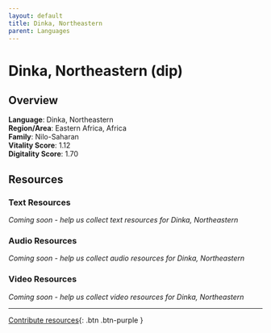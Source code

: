 ```yaml
---
layout: default
title: Dinka, Northeastern
parent: Languages
---
```


# Dinka, Northeastern (dip)

## Overview

**Language**: Dinka, Northeastern  
**Region/Area**: Eastern Africa, Africa  
**Family**: Nilo-Saharan  
**Vitality Score**: 1.12  
**Digitality Score**: 1.70  

## Resources

### Text Resources
*Coming soon - help us collect text resources for Dinka, Northeastern*

### Audio Resources
*Coming soon - help us collect audio resources for Dinka, Northeastern*

### Video Resources
*Coming soon - help us collect video resources for Dinka, Northeastern*

---

[Contribute resources](https://fairtrain.github.io/){: .btn .btn-purple }
